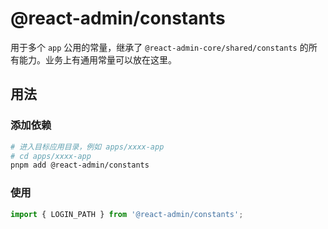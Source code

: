 # @react-admin/constants

用于多个 `app` 公用的常量，继承了 `@react-admin-core/shared/constants` 的所有能力。业务上有通用常量可以放在这里。

## 用法

### 添加依赖

```bash
# 进入目标应用目录，例如 apps/xxxx-app
# cd apps/xxxx-app
pnpm add @react-admin/constants
```

### 使用

```ts
import { LOGIN_PATH } from '@react-admin/constants';
```
